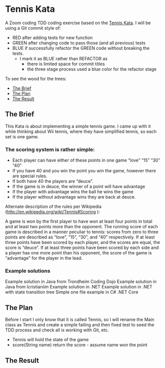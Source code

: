 # Tennis Kata

A Zoom coding TDD coding exercise based on the [Tennis Kata](https://codingdojo.org/kata/Tennis/).
I will be using a Git commit style of:
* RED after adding tests for new function
* GREEN after changing code to pass those (and all previous) tests
* BLUE if successfully refactor the GREEN code without breaking the tests.
  * I mark it as BLUE rather than REFACTOR as 
    * there is limited space for commit titles
    * the three stage process used a blue color for the refactor stage

To see the wood for the trees:
* [The Brief](#the-brief)
* [The Plan](#the-plan)
* [The Result](#the-result)

## The Brief
This Kata is about implementing a simple tennis game. 
I came up with it while thinking about Wii tennis, 
where they have simplified tennis, so each set is one game.

### The scoring system is rather simple:

* Each player can have either of these points in one game “love” “15” “30” “40”
* If you have 40 and you win the point you win the game, however there are special rules.
* If both have 40 the players are “deuce”.
* If the game is in deuce, the winner of a point will have advantage
* If the player with advantage wins the ball he wins the game
* If the player without advantage wins they are back at deuce.

Alternate description of the rules per Wikipedia (http://en.wikipedia.org/wiki/Tennis#Scoring ):

A game is won by the first player to have won at least four points in total and at least two points more than the opponent.
The running score of each game is described in a manner peculiar to tennis: 
scores from zero to three points are described as “love”, “15”, “30”, and “40” respectively.
If at least three points have been scored by each player, and the scores are equal, the score is “deuce”.
If at least three points have been scored by each side and a player has one more point than his opponent, 
the score of the game is “advantage” for the player in the lead.

### Example solutions

Example solution in Java from Trondheim Coding Dojo
Example solution in Java from lcristianiim
Example solution in .NET
Example solution in .NET with state transition tree
Simple one file example in C# .NET Core

## The Plan
Before I start I only know that it is called Tennis,
so I will rename the Main class as Tennis
and create a simple failing and then fixed test
to seed the TDD process and check all is working with Git, etc.

* Tennis will hold the state of the game
* score(String name) return the score - assume name won the point

## The Result
